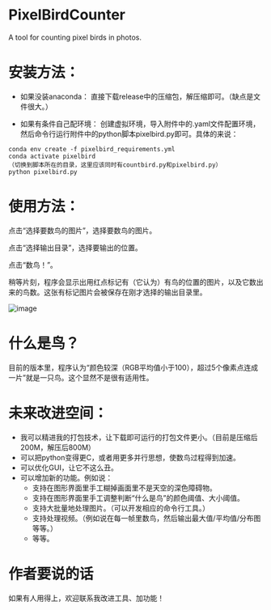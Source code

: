 # PixelBirdCounter
A tool for counting pixel birds in photos.

# 安装方法：

* 如果没装anaconda：
直接下载release中的压缩包，解压缩即可。（缺点是文件很大。）

* 如果有条件自己配环境：
创建虚拟环境，导入附件中的.yaml文件配置环境，然后命令行运行附件中的python脚本pixelbird.py即可。具体的来说：
```
conda env create -f pixelbird_requirements.yml
conda activate pixelbird
（切换到脚本所在的目录，这里应该同时有countbird.py和pixelbird.py）
python pixelbird.py
```

# 使用方法：
点击“选择要数鸟的图片”，选择要数鸟的图片。

点击“选择输出目录”，选择要输出的位置。

点击“数鸟！”。

稍等片刻，程序会显示出用红点标记有（它认为）有鸟的位置的图片，以及它数出来的鸟数。这张有标记图片会被保存在刚才选择的输出目录里。

![image](https://user-images.githubusercontent.com/51911678/120882001-957d0000-c607-11eb-8de1-a76f8ef0f5fc.png)

# 什么是鸟？
目前的版本里，程序认为“颜色较深（RGB平均值小于100），超过5个像素点连成一片”就是一只鸟。这个显然不是很有适用性。

# 未来改进空间：
* 我可以精进我的打包技术，让下载即可运行的打包文件更小。（目前是压缩后200M，解压后800M）
* 可以把python变得更C，或者用更多并行思想，使数鸟过程得到加速。
* 可以优化GUI，让它不这么丑。
* 可以增加新的功能。例如说：
  * 支持在图形界面里手工糊掉画面里不是天空的深色障碍物。
  * 支持在图形界面里手工调整判断“什么是鸟”的颜色阈值、大小阈值。
  * 支持大批量地处理图片。（可以开发相应的命令行工具。）
  * 支持处理视频。（例如说在每一帧里数鸟，然后输出最大值/平均值/分布图等等。）
  * 等等。

# 作者要说的话
如果有人用得上，欢迎联系我改进工具、加功能！
